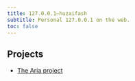 ```yaml
---
title: 127.0.0.1—huzaifash
subtitle: Personal 127.0.0.1 on the web.
toc: false
---
```


## Projects

- [The Aria project](aria/)
